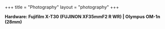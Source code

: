 +++
title = "Photography"
layout = "photography"
+++

**Hardware: Fujifilm X-T30 (FUJINON XF35mmF2 R WR) | Olympus OM-1n (28mm)**

<div class="social">
    <!-- <a href="https://twitter.com/toxinu__" target="_blank"><span>Twitter ↪</span></a> -->
    <!-- <a href="https://instagram.com/toxinu_" target="_blank"><span>Instagram ↪</span></a> -->
</div>

